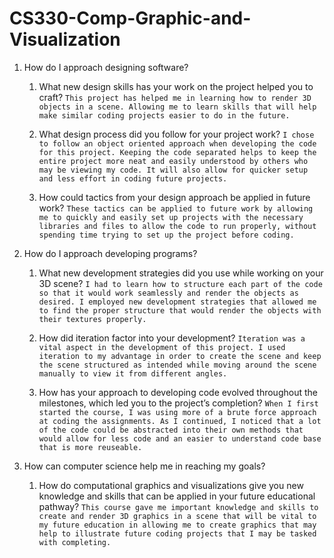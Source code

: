 # CS330-Comp-Graphic-and-Visualization

1. How do I approach designing software?
    1. What new design skills has your work on the project helped you to craft?
        ```This project has helped me in learning how to render 3D objects in a scene. Allowing me to learn skills that will help make similar coding projects easier to do in the future.```
  
    2. What design process did you follow for your project work?
        ```I chose to follow an object oriented approach when developing the code for this project. Keeping the code separated helps to keep the entire project more neat and easily understood by others who may be viewing my code. It will also allow for quicker setup and less effort in coding future projects.```
  
    3. How could tactics from your design approach be applied in future work?
        ```These tactics can be applied to future work by allowing me to quickly and easily set up projects with the necessary libraries and files to allow the code to run properly, without spending time trying to set up the project before coding.```

2. How do I approach developing programs?

    1. What new development strategies did you use while working on your 3D scene?
        ```I had to learn how to structure each part of the code so that it would work seamlessly and render the objects as desired. I employed new development strategies that allowed me to find the proper structure that would render the objects with their textures properly.```
  
    2. How did iteration factor into your development?
        ```Iteration was a vital aspect in the development of this project. I used iteration to my advantage in order to create the scene and keep the scene structured as intended while moving around the scene manually to view it from different angles.```
  
    3. How has your approach to developing code evolved throughout the milestones, which led you to the project’s completion?
        ```When I first started the course, I was using more of a brute force approach at coding the assignments. As I continued, I noticed that a lot of the code could be abstracted into their own methods that would allow for less code and an easier to understand code base that is more reuseable.```

3. How can computer science help me in reaching my goals?

    1. How do computational graphics and visualizations give you new knowledge and skills that can be applied in your future educational pathway?
        ```This course gave me important knowledge and skills to create and render 3D graphics in a scene that will be vital to my future education in allowing me to create graphics that may help to illustrate future coding projects that I may be tasked with completing.```
        
